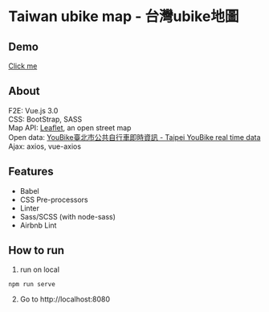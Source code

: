 # Taiwan ubike map - 台灣ubike地圖

## Demo
[Click me](https://ubikemap.yyisyou.tw/)

## About
F2E: Vue.js 3.0  
CSS: BootStrap, SASS  
Map API: [Leaflet](https://leafletjs.com/examples/quick-start/), an open street map  
Open data: [YouBike臺北市公共自行車即時資訊 - Taipei YouBike real time data](https://data.taipei/#/dataset/detail?id=8ef1626a-892a-4218-8344-f7ac46e1aa48)  
Ajax: axios, vue-axios

## Features
* Babel  
* CSS Pre-processors  
* Linter  
* Sass/SCSS (with node-sass)  
* Airbnb Lint  

## How to run
1. run on local  
```
npm run serve
```
2. Go to http://localhost:8080

